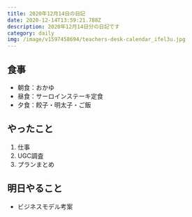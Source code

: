 ```yaml
---
title: 2020年12月14日の日記
date: 2020-12-14T13:59:21.788Z
description: 2020年12月14日分の日記です
category: daily
img: /image/v1597458694/teachers-desk-calendar_ifel3u.jpg
---
```

## 食事

* 朝食：おかゆ
* 昼食：サーロインステーキ定食
* 夕食：餃子・明太子・ご飯

## やったこと

1. 仕事
2. UGC調査
3. プランまとめ

## 明日やること

* ビジネスモデル考案
